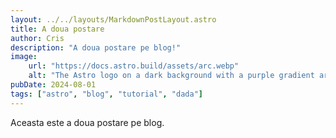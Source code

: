 ```yaml
---
layout: ../../layouts/MarkdownPostLayout.astro
title: A doua postare
author: Cris
description: "A doua postare pe blog!"
image:
    url: "https://docs.astro.build/assets/arc.webp"
    alt: "The Astro logo on a dark background with a purple gradient arc."
pubDate: 2024-08-01
tags: ["astro", "blog", "tutorial", "dada"]
---
```

Aceasta este a doua postare pe blog.